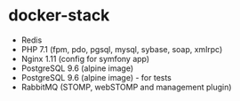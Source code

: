 # docker-stack

  - Redis
  - PHP 7.1 (fpm, pdo, pgsql, mysql, sybase, soap, xmlrpc)
  - Nginx 1.11 (config for symfony app)
  - PostgreSQL 9.6 (alpine image)
  - PostgreSQL 9.6 (alpine image) - for tests
  - RabbitMQ (STOMP, webSTOMP and management plugin)
